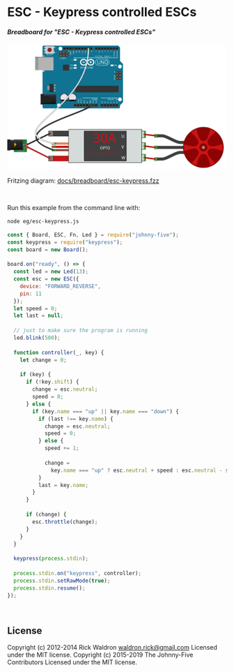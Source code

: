 <!--remove-start-->

# ESC - Keypress controlled ESCs

<!--remove-end-->






##### Breadboard for "ESC - Keypress controlled ESCs"



![docs/breadboard/esc-keypress.png](breadboard/esc-keypress.png)<br>

Fritzing diagram: [docs/breadboard/esc-keypress.fzz](breadboard/esc-keypress.fzz)

&nbsp;




Run this example from the command line with:
```bash
node eg/esc-keypress.js
```


```javascript
const { Board, ESC, Fn, Led } = require("johnny-five");
const keypress = require("keypress");
const board = new Board();

board.on("ready", () => {
  const led = new Led(13);
  const esc = new ESC({
    device: "FORWARD_REVERSE",
    pin: 11
  });
  let speed = 0;
  let last = null;

  // just to make sure the program is running
  led.blink(500);

  function controller(_, key) {
    let change = 0;

    if (key) {
      if (!key.shift) {
        change = esc.neutral;
        speed = 0;
      } else {
        if (key.name === "up" || key.name === "down") {
          if (last !== key.name) {
            change = esc.neutral;
            speed = 0;
          } else {
            speed += 1;

            change =
              key.name === "up" ? esc.neutral + speed : esc.neutral - speed;
          }
          last = key.name;
        }
      }

      if (change) {
        esc.throttle(change);
      }
    }
  }

  keypress(process.stdin);

  process.stdin.on("keypress", controller);
  process.stdin.setRawMode(true);
  process.stdin.resume();
});

```








&nbsp;

<!--remove-start-->

## License
Copyright (c) 2012-2014 Rick Waldron <waldron.rick@gmail.com>
Licensed under the MIT license.
Copyright (c) 2015-2019 The Johnny-Five Contributors
Licensed under the MIT license.

<!--remove-end-->
